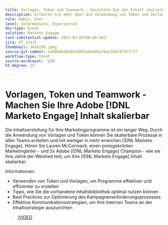 ```yaml
---
title: Vorlagen, Token und Teamwork - Gestalten Sie den Inhalt skalierbar
description: Erfahren Sie mehr über die Verwendung von Token und Vorlagen in [!DNL Marketo Engage]. Hier finden Sie Tipps dazu, wie Sie die vorhandene Inhaltsbibliothek optimal nutzen.
role: Admin, User
level: Intermediate, Experienced
doc-type: Event
solution: Marketo Engage
last-substantial-update: 2023-03-03T00:00:00Z
jira: KT-12415
thumbnail: 3416250.jpeg
source-git-commit: edd0bdb28a9b3d065a64a95af6a216b747577c77
workflow-type: tm+mt
source-wordcount: '126'
ht-degree: 1%

---
```


# Vorlagen, Token und Teamwork - Machen Sie Ihre Adobe [!DNL Marketo Engage] Inhalt skalierbar

Die Inhaltserstellung für Ihre Marketingprogramme ist ein langer Weg. Durch die Anwendung von Vorlagen und Token können Sie skalierbare Prozesse in allen Teams erstellen und mit weniger in mehr erreichen [!DNL Marketo Engage]. Hören Sie Lauren McCormack, einen preisgekrönten Marketingleiter - und 2x Adobe [!DNL Marketo Engage] Champion - wie sie ihre Jahre der Weisheit teilt, um Ihre [!DNL Marketo Engage] Inhalt skalierbar.

Informationen:

* Verwenden von Token und Vorlagen, um Programme effektiver und effizienter zu erstellen
* Tipps, wie Sie die vorhandene Inhaltsbibliothek optimal nutzen können
* Best Practices zur Optimierung des Kampagnenanforderungsprozesses
* Effektive Kommunikationsstrategien, um Ihre internen Teams an der Inhaltsstrategie auszurichten

>[!VIDEO](https://video.tv.adobe.com/v/3416250/?quality=12&learn=on)
